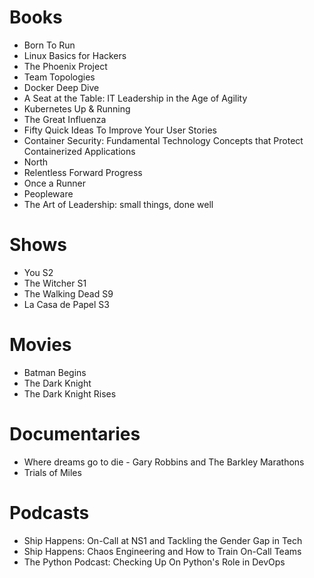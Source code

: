 # Books

- Born To Run
- Linux Basics for Hackers
- The Phoenix Project
- Team Topologies
- Docker Deep Dive
- A Seat at the Table: IT Leadership in the Age of Agility
- Kubernetes Up & Running
- The Great Influenza
- Fifty Quick Ideas To Improve Your User Stories
- Container Security: Fundamental Technology Concepts that Protect Containerized Applications
- North
- Relentless Forward Progress
- Once a Runner
- Peopleware
- The Art of Leadership: small things, done well

# Shows

- You S2
- The Witcher S1
- The Walking Dead S9
- La Casa de Papel S3 

# Movies

- Batman Begins
- The Dark Knight
- The Dark Knight Rises

# Documentaries

- Where dreams go to die - Gary Robbins and The Barkley Marathons
- Trials of Miles

# Podcasts

- Ship Happens: On-Call at NS1 and Tackling the Gender Gap in Tech
- Ship Happens: Chaos Engineering and How to Train On-Call Teams
- The Python Podcast: Checking Up On Python's Role in DevOps
